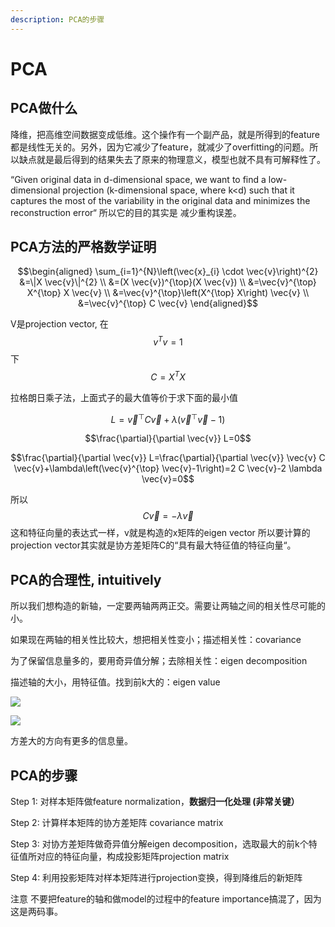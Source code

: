 ```yaml
---
description: PCA的步骤
---
```


# PCA

## PCA做什么

降维，把高维空间数据变成低维。这个操作有一个副产品，就是所得到的feature都是线性无关的。另外，因为它减少了feature，就减少了overfitting的问题。所以缺点就是最后得到的结果失去了原来的物理意义，模型也就不具有可解释性了。

“Given original data in d-dimensional space, we want to find a low-dimensional projection \(k-dimensional space, where k&lt;d\) such that it captures the most of the variability in the original data and minimizes the reconstruction error“ 所以它的目的其实是 减少重构误差。

## PCA方法的严格数学证明

$$\begin{aligned} \sum_{i=1}^{N}\left(\vec{x}_{i} \cdot \vec{v}\right)^{2} &=\|X \vec{v}\|^{2} \\ &=(X \vec{v})^{\top}(X \vec{v}) \\ &=\vec{v}^{\top} X^{\top} X \vec{v} \\ &=\vec{v}^{\top}\left(X^{\top} X\right) \vec{v} \\ &=\vec{v}^{\top} C \vec{v} \end{aligned}$$ 

V是projection vector, 在 $${v}^{T}{v}=1$$ 下 $$C=X^{T} X$$ 

拉格朗日乘子法，上面式子的最大值等价于求下面的最小值

$$L=\vec{v}^{\top} C \vec{v}+\lambda\left(\vec{v}^{\top} \vec{v}-1\right)$$ 

 $$\frac{\partial}{\partial \vec{v}} L=0$$ 

$$\frac{\partial}{\partial \vec{v}} L=\frac{\partial}{\partial \vec{v}} \vec{v} C \vec{v}+\lambda\left(\vec{v}^{\top} \vec{v}-1\right)=2 C \vec{v}-2 \lambda \vec{v}=0$$ 

所以 $$C \vec{v}=-\lambda \vec{v}$$ 这和特征向量的表达式一样，v就是构造的x矩阵的eigen vector 所以要计算的projection vector其实就是协方差矩阵C的“具有最大特征值的特征向量“。

## PCA的合理性, intuitively 

所以我们想构造的新轴，一定要两轴两两正交。需要让两轴之间的相关性尽可能的小。

如果现在两轴的相关性比较大，想把相关性变小；描述相关性：covariance

为了保留信息量多的，要用奇异值分解；去除相关性：eigen decomposition

描述轴的大小，用特征值。找到前k大的：eigen value

![](https://cdn.mathpix.com/snip/images/T4v86d3jsA5yYS1zpj6jRqGoPoSGhVlFuGJEKKUgETA.original.fullsize.png)

![](https://cdn.mathpix.com/snip/images/QZ9zkFDsPliOFUAdJCF5XMqqh-aJq3YwplhdHcpB0Dc.original.fullsize.png)

方差大的方向有更多的信息量。

## PCA的步骤

Step 1: 对样本矩阵做feature normalization，**数据归一化处理 \(非常关键）**

Step 2: 计算样本矩阵的协方差矩阵 covariance matrix

Step 3: 对协方差矩阵做奇异值分解eigen decomposition，选取最大的前k个特征值所对应的特征向量，构成投影矩阵projection matrix 

Step 4: 利用投影矩阵对样本矩阵进行projection变换，得到降维后的新矩阵



注意 不要把feature的轴和做model的过程中的feature importance搞混了，因为这是两码事。



